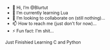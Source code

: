 - 👋 Hi, I’m @Blurtut
- 🌱 I’m currently learning Lua
- 💞️ I’m looking to collaborate on (still nothing)...
- 📫 How to reach me (just don't for now)...
- ⚡ Fun fact: I'm shit...

Just Finishied Learning C and Python
<!---
Blurtut/Blurtut is a ✨ special ✨ repository because its `README.md` (this file) appears on your GitHub profile.
You can click the Preview link to take a look at your changes.
--->
